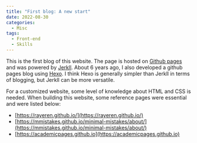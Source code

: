 ```yaml
---
title: "First blog: A new start"
date: 2022-08-30
categories:
  - Misc
tags:
  - Front-end
  - Skills
---
```


This is the first blog of this website. The page is hosted on [Github pages](https://pages.github.com) and was powered by [Jerkll](https://jekyllrb.com/). About 6 years ago, I also developed a github pages blog using [Hexo](https://hexo.io/zh-tw/). I think Hexo is generally simpler than Jerkll in terms of blogging, but Jerkll can be more versatile. 

For a customized website, some level of knowledge about HTML and CSS is needed. When building this website, some reference pages were essential and were listed below:
  - [https://rayeren.github.io/](https://rayeren.github.io/)
  - [https://mmistakes.github.io/minimal-mistakes/about/](https://mmistakes.github.io/minimal-mistakes/about/)
  - [https://academicpages.github.io](https://academicpages.github.io)


